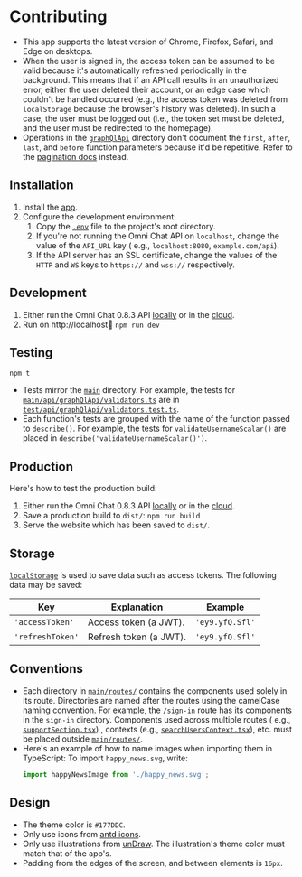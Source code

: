 # Contributing

- This app supports the latest version of Chrome, Firefox, Safari, and Edge on desktops.
- When the user is signed in, the access token can be assumed to be valid because it's automatically refreshed
  periodically in the background. This means that if an API call results in an unauthorized error, either the user
  deleted their account, or an edge case which couldn't be handled occurred (e.g., the access token was deleted
  from `localStorage` because the browser's history was deleted). In such a case, the user must be logged out (i.e., the
  token set must be deleted, and the user must be redirected to the homepage).
- Operations in the [`graphQlApi`](main/api/graphQlApi) directory don't document the `first`, `after`, `last`,
  and `before` function parameters because it'd be repetitive. Refer to
  the [pagination docs](https://github.com/neelkamath/omni-chat/blob/v0.8.3/docs/api.md#pagination) instead.

## Installation

1. Install the [app](docs/install.md).
1. Configure the development environment:
    1. Copy the [`.env`](docs/.env) file to the project's root directory.
    1. If you're not running the Omni Chat API on `localhost`, change the value of the `API_URL` key (
       e.g., `localhost:8080`, `example.com/api`).
    1. If the API server has an SSL certificate, change the values of the `HTTP` and `WS` keys to `https://`
       and `wss://` respectively.

## Development

1. Either run the Omni Chat 0.8.3
   API [locally](https://github.com/neelkamath/omni-chat/blob/v0.8.3/docs/docker-compose.md) or in
   the [cloud](https://github.com/neelkamath/omni-chat/blob/v0.8.3/docs/cloud.md).
1. Run on http://localhost:1234: `npm run dev`

## Testing

```
npm t
```

- Tests mirror the [`main`](main) directory. For example, the tests
  for [`main/api/graphQlApi/validators.ts`](main/api/graphQlApi/validators.ts) are
  in [`test/api/graphQlApi/validators.test.ts`](test/api/graphQlApi/validators.test.ts).
- Each function's tests are grouped with the name of the function passed to `describe()`. For example, the tests
  for `validateUsernameScalar()` are placed in `describe('validateUsernameScalar()')`.

## Production

Here's how to test the production build:

1. Either run the Omni Chat 0.8.3
   API [locally](https://github.com/neelkamath/omni-chat/blob/v0.8.3/docs/docker-compose.md) or in
   the [cloud](https://github.com/neelkamath/omni-chat/blob/v0.8.3/docs/cloud.md).
1. Save a production build to `dist/`: `npm run build`
1. Serve the website which has been saved to `dist/`.

## Storage

[`localStorage`](https://developer.mozilla.org/en-US/docs/Web/API/Window/localStorage) is used to save data such as
access tokens. The following data may be saved:

|Key|Explanation|Example|
|---|---|---|
|`'accessToken'`|Access token (a JWT).|`'ey9.yfQ.Sfl'`|
|`'refreshToken'`|Refresh token (a JWT).|`'ey9.yfQ.Sfl'`|

## Conventions

- Each directory in [`main/routes/`](main/routes) contains the components used solely in its route. Directories are
  named after the routes using the camelCase naming convention. For example, the `/sign-in` route has its components in
  the `sign-in` directory. Components used across multiple routes (
  e.g., [`supportSection.tsx`](main/supportSection.tsx))
  , contexts (e.g., [`searchUsersContext.tsx`](main/searchUsersContext.tsx)), etc. must be placed
  outside [`main/routes/`](main/routes).
- Here's an example of how to name images when importing them in TypeScript: To import `happy_news.svg`, write:
    ```ts
    import happyNewsImage from './happy_news.svg';
    ```

## Design

- The theme color is `#177DDC`.
- Only use icons from [antd icons](https://ant.design/components/icon/).
- Only use illustrations from [unDraw](https://undraw.co/). The illustration's theme color must match that of the app's.
- Padding from the edges of the screen, and between elements is `16px`.
